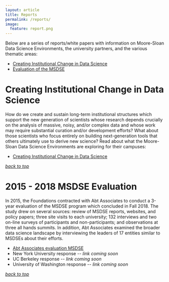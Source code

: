 ```yaml
---
layout: article
title: Reports
permalink: /reports/
image:
  feature: report.png
---
```


<a name="themetop"></a>
Below are a series of reports/white papers with information on Moore-Sloan Data Science Environments, the university partners, and the various thematic areas: 

- [Creating Institutional Change in Data Science](#change)
- [Evaluation of the MSDSE](#eval)

# <a name="change"></a> Creating Institutional Change in Data Science

How do we create and sustain long-term institutional structures which support the new generation of scientists whose research depends crucially on the analysis of massive, noisy, and/or complex data and whose work may require substantial curation and/or development efforts? What about those scientists who focus entirely on building next-generation tools that others ultimately use to derive new science? 
Read about what the Moore-Sloan Data Science Environments are exploring for their campuses: 
- [Creating Institutional Change in Data Science](/creating_institutional_change.html)

_[back to top](/reports#themetop)_

# <a name="eval"></a> 2015 - 2018 MSDSE Evaluation

In 2015, the Foundations contracted with Abt Associates to conduct a 3-year evaluation of the MSDSE program which concluded in Fall 2018. The study drew on several sources: review of MSDSE reports, websites, and policy papers; three site visits to each university; 132 interviews and two on-line surveys of participants and non-participants; and observations at three all hands summits. In addition, Abt Associates examined the broader data science landscape by interviewing the leaders of 17 entities similar to MSDSEs about their efforts.

- [Abt Associates evaluation MSDSE](/files/ABT_MSDSE_Eval_Report_Feb2019.pdf)
- New York University response -- _link coming soon_
- UC Berkeley response -- _link coming soon_
- University of Washington response -- _link coming soon_ 

_[back to top](/reports#themetop)_
